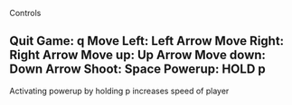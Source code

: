 Controls

Quit Game: q
Move Left: Left Arrow
Move Right: Right Arrow
Move up: Up Arrow
Move down: Down Arrow
Shoot: Space
Powerup: HOLD p
--------------
Activating powerup by holding p increases speed of player
